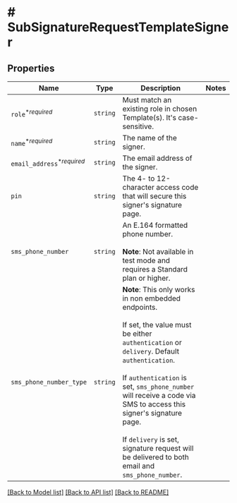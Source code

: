 # # SubSignatureRequestTemplateSigner



## Properties

Name | Type | Description | Notes
------------ | ------------- | ------------- | -------------
| `role`<sup>*_required_</sup> | ```string``` |  Must match an existing role in chosen Template(s). It&#39;s case-sensitive.  |  |
| `name`<sup>*_required_</sup> | ```string``` |  The name of the signer.  |  |
| `email_address`<sup>*_required_</sup> | ```string``` |  The email address of the signer.  |  |
| `pin` | ```string``` |  The 4- to 12-character access code that will secure this signer&#39;s signature page.  |  |
| `sms_phone_number` | ```string``` |  An E.164 formatted phone number.<br><br>**Note**: Not available in test mode and requires a Standard plan or higher.  |  |
| `sms_phone_number_type` | ```string``` |  **Note**: This only works in non embedded endpoints.<br><br>If set, the value must be either `authentication` or `delivery`. Default `authentication`. <br><br>If `authentication` is set, `sms_phone_number` will receive a code via SMS to access this signer&#39;s signature page.<br><br>If `delivery` is set, signature request will be delivered to both email and `sms_phone_number`.  |  |

[[Back to Model list]](../../README.md#models) [[Back to API list]](../../README.md#endpoints) [[Back to README]](../../README.md)
